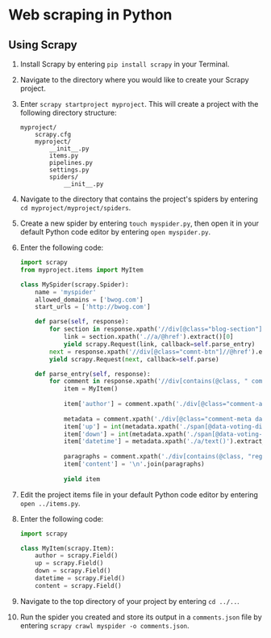 # Web scraping in Python
## Using Scrapy ##
 1. Install Scrapy by entering `pip install scrapy` in your Terminal.
 2. Navigate to the directory where you would like to create your Scrapy project.
 3. Enter `scrapy startproject myproject`. This will create a project with the following directory structure:
    ```
    myproject/
        scrapy.cfg
        myproject/
            __init__.py
            items.py
            pipelines.py
            settings.py
            spiders/
                __init__.py
    ```
    
 4. Navigate to the directory that contains the project's spiders by entering `cd myproject/myproject/spiders`.
 5. Create a new spider by entering `touch myspider.py`, then open it in your default Python code editor by entering `open myspider.py`.
 6. Enter the following code:
    ```python
    import scrapy
    from myproject.items import MyItem

    class MySpider(scrapy.Spider):
        name = 'myspider'
        allowed_domains = ['bwog.com']
        start_urls = ['http://bwog.com']

        def parse(self, response):
            for section in response.xpath('//div[@class="blog-section"]'):
                link = section.xpath('.//a/@href').extract()[0]
                yield scrapy.Request(link, callback=self.parse_entry)
            next = response.xpath('//div[@class="comnt-btn"]//@href').extract()[0]
            yield scrapy.Request(next, callback=self.parse)

        def parse_entry(self, response):
            for comment in response.xpath('//div[contains(@class, " comment-body")]'):
                item = MyItem()
                
                item['author'] = comment.xpath('./div[@class="comment-author vcard"]/cite/text()').extract_first()
                
                metadata = comment.xpath('./div[@class="comment-meta datetime"]')
                item['up'] = int(metadata.xpath('./span[@data-voting-direction="up"]/span/text()').extract_first())
                item['down'] = int(metadata.xpath('./span[@data-voting-direction="down"]/span/text()').extract_first())
                item['datetime'] = metadata.xpath('./a/text()').extract_first().strip()
                
                paragraphs = comment.xpath('./div[contains(@class, "reg-comment-body")]/p/text()').extract()
                item['content'] = '\n'.join(paragraphs)
                
                yield item
    ```
 7. Edit the project items file in your default Python code editor by entering `open ../items.py`.
 8. Enter the following code:
    ```python
    import scrapy

    class MyItem(scrapy.Item):
        author = scrapy.Field()
        up = scrapy.Field()
        down = scrapy.Field()
        datetime = scrapy.Field()
        content = scrapy.Field()
    ```
 9. Navigate to the top directory of your project by entering `cd ../..`.
 10. Run the spider you created and store its output in a `comments.json` file by entering `scrapy crawl myspider -o comments.json`.